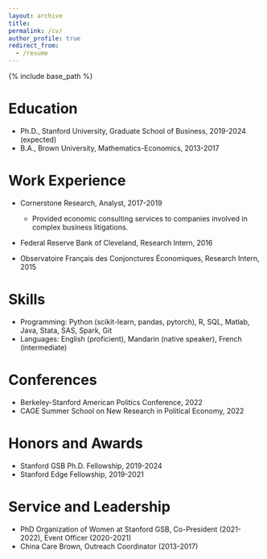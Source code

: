 ```yaml
---
layout: archive
title: 
permalink: /cv/
author_profile: true
redirect_from:
  - /resume
---
```


{% include base_path %}

Education
======
* Ph.D., Stanford University, Graduate School of Business, 2019-2024 (expected)
* B.A., Brown University, Mathematics-Economics, 2013-2017

Work Experience
======
* Cornerstone Research, Analyst, 2017-2019
  * Provided economic consulting services to companies involved in complex business litigations.
  <!-- * Built statistical models with Python, R and SAS, cleaned and analyzed data, and synthesized findings into reports. -->

* Federal Reserve Bank of Cleveland, Research Intern, 2016

* Observatoire Français des Conjonctures Économiques, Research Intern, 2015

Skills
======
* Programming: Python (scikit-learn, pandas, pytorch), R, SQL, Matlab, Java, Stata, SAS, Spark, Git
* Languages: English (proficient), Mandarin (native speaker), French (intermediate)

Conferences
======
* Berkeley-Stanford American Politics Conference, 2022
* CAGE Summer School on New Research in Political Economy, 2022

Honors and Awards
======
* Stanford GSB Ph.D. Fellowship, 2019-2024
* Stanford Edge Fellowship, 2019-2021
  
Service and Leadership
======
* PhD Organization of Women at Stanford GSB, Co-President (2021-2022), Event Officer (2020-2021)
* China Care Brown, Outreach Coordinator (2013-2017)
